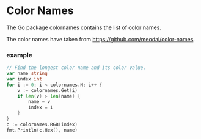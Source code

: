 Color Names
======================================================================

The Go package colornames contains the list of color names.

The color names have taken from https://github.com/meodai/color-names.

### example

```go
// Find the longest color name and its color value.
var name string
var index int
for i := 0; i < colornames.N; i++ {
    v := colornames.Get(i)
    if len(v) > len(name) {
        name = v
        index = i
    }
}
c := colornames.RGB(index)
fmt.Println(c.Hex(), name)
```
